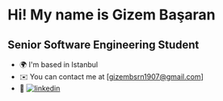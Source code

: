 Hi! My name is Gizem Başaran[](https://user-images.githubusercontent.com/18350557/176309783-0785949b-9127-417c-8b55-ab5a4333674e.gif)
============================================

Senior Software Engineering Student
------------------------------------

* 🌍  I'm based in Istanbul
* ✉️  You can contact me at [gizembsrn1907@gmail.com]
* 🚀  [![linkedin](https://img.shields.io/badge/Linkedin-000000?style=for-the-badge&logo=Linkedin&logoColor=white)](https://www.linkedin.com/in/gizem-b-900506171/)


